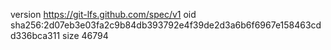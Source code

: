 version https://git-lfs.github.com/spec/v1
oid sha256:2d07eb3e03fa2c9b84db393792e4f39de2d3a6b6f6967e158463cdd336bca311
size 46794
